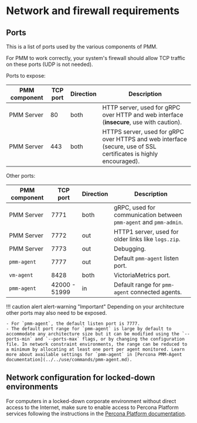 # Network and firewall requirements

## Ports

This is a list of ports used by the various components of PMM.

For PMM to work correctly, your system's firewall should allow TCP traffic on these ports (UDP is not needed).

Ports to expose:

| PMM component | TCP port      | Direction     | Description
|---------------|---------------|---------------|------------------------------------------------------------------------------------------
| PMM Server    |   80          | both          | HTTP server, used for gRPC over HTTP and web interface (**insecure**, use with caution).
| PMM Server    |  443          | both          | HTTPS server, used for gRPC over HTTPS and web interface (secure, use of SSL certificates is highly encouraged).

Other ports:

| PMM component | TCP port      | Direction     | Description
|---------------|---------------|---------------|-----------------------------------------------------------------
| PMM Server    | 7771          | both          | gRPC, used for communication between `pmm-agent` and `pmm-admin`.
| PMM Server    | 7772          | out           | HTTP1 server, used for older links like `logs.zip`.
| PMM Server    | 7773          | out           | Debugging.
| `pmm-agent`   | 7777          | out           | Default `pmm-agent` listen port.
| `vm-agent`    | 8428          | both          | VictoriaMetrics port.
| `pmm-agent`   | 42000 - 51999 | in            | Default range for `pmm-agent` connected agents.

!!! caution alert alert-warning "Important"
    Depending on your architecture other ports may also need to be exposed.

    - For `pmm-agent`, the default listen port is 7777.
    - The default port range for `pmm-agent` is large by default to accommodate any architecture size but it can be modified using the `--ports-min` and `--ports-max` flags, or by changing the configuration file. In network constraint environments, the range can be reduced to a minimum by allocating at least one port per agent monitored. Learn more about available settings for `pmm-agent` in [Percona PMM-Agent documentation](../../use/commands/pmm-agent.md).

## Network configuration for locked-down environments
For computers in a locked-down corporate environment without direct access to the Internet, make sure to enable access to Percona Platform services following the instructions in the [Percona Platform documentation](https://docs.percona.com/percona-platform/network.html).